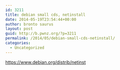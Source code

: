 ```yaml
---
id: 3211
title: debian small cds, netinstall
date: 2014-05-19T23:54:44+00:00
author: bronto saurus
layout: post
guid: http://b.pwnz.org/?p=3211
permalink: /2014/05/debian-small-cds-netinstall/
categories:
  - Uncategorized
---
```

<https://www.debian.org/distrib/netinst>